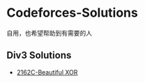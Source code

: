 # Codeforces-Solutions
自用，也希望帮助到有需要的人

## Div3 Solutions
- [2162C-Beautiful XOR](Div3/2162C-Beautiful%20XOR.md)
